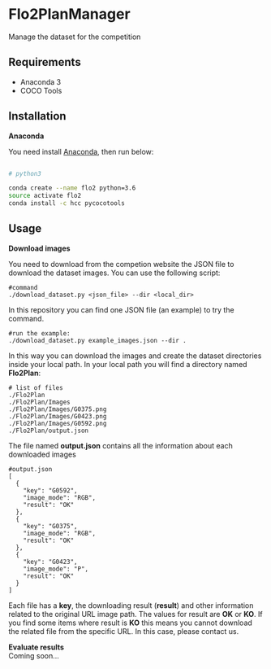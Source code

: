 # Flo2PlanManager
Manage the dataset for the competition

Requirements
------------
- Anaconda 3
- COCO Tools

Installation
------------
**Anaconda**

You need install [Anaconda](https://www.continuum.io/downloads), then run below:

```bash

# python3

conda create --name flo2 python=3.6
source activate flo2
conda install -c hcc pycocotools
```
Usage
-----

**Download images**

You need to download from the competion website the JSON file to download the dataset images. You can use the following script:
```
#command
./download_dataset.py <json_file> --dir <local_dir>
```
In this repository you can find one JSON file (an example) to try the command.

```
#run the example:
./download_dataset.py example_images.json --dir .
```

In this way you can download the images and create the dataset directories inside your local path.
In your local path you will find a directory named **Flo2Plan**:
```
# list of files
./Flo2Plan
./Flo2Plan/Images
./Flo2Plan/Images/G0375.png
./Flo2Plan/Images/G0423.png
./Flo2Plan/Images/G0592.png
./Flo2Plan/output.json
```
The file named **output.json** contains all the information about each downloaded images
```
#output.json
[
  {
    "key": "G0592",
    "image_mode": "RGB",
    "result": "OK"
  },
  {
    "key": "G0375",
    "image_mode": "RGB",
    "result": "OK"
  },
  {
    "key": "G0423",
    "image_mode": "P",
    "result": "OK"
  }
]
```
Each file has a **key**, the downloading result (**result**) and other information related to the original URL image path. 
The values for result are **OK** or **KO**. If you find some items where result is **KO** this means 
you cannot download the related file from the specific URL. In this case, please contact us.

**Evaluate results**  
Coming soon...
